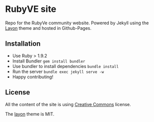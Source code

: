 # RubyVE site

Repo for the RubyVe community website. Powered by Jekyll using the [Layon][1] theme and hosted in Github-Pages.

## Installation

- Use Ruby > 1.9.2
- Install Bundler `gem install bundler`
- Use bundler to install dependencies `bundle install`
- Run the server `bundle exec jekyll serve -w`
- Happy contributing!

## License

All the content of the site is using [Creative Commons][2] license.

The [layon][1] theme is MIT.

[1]: https://github.com/poole/lanyon
[2]: https://github.com/ruby-ve/ruby-ve.github.com/blob/master/CC-LICENSE
